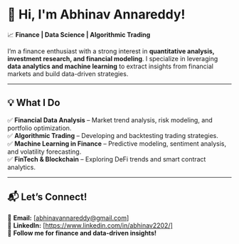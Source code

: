 # **👋 Hi, I'm Abhinav Annareddy!**  

📈 **Finance | Data Science | Algorithmic Trading**  

I’m a finance enthusiast with a strong interest in **quantitative analysis, investment research, and financial modeling**. I specialize in leveraging **data analytics and machine learning** to extract insights from financial markets and build data-driven strategies.  

---

## **💡 What I Do**  
✅ **Financial Data Analysis** – Market trend analysis, risk modeling, and portfolio optimization.  
✅ **Algorithmic Trading** – Developing and backtesting trading strategies.  
✅ **Machine Learning in Finance** – Predictive modeling, sentiment analysis, and volatility forecasting.  
✅ **FinTech & Blockchain** – Exploring DeFi trends and smart contract analytics.  

---

## **📬 Let’s Connect!**  
📩 **Email:** [abhinavannareddy@gmail.com]   
💼 **LinkedIn:** [https://www.linkedin.com/in/abhinav2202/]  
🔔 **Follow me for finance and data-driven insights!**  

